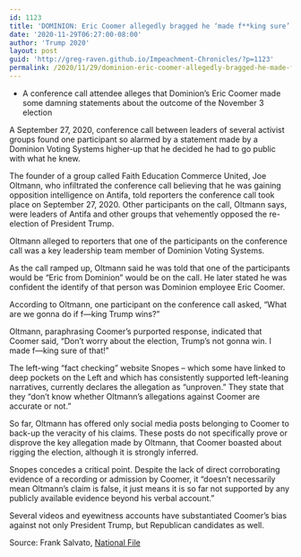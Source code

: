 ```yaml
---
id: 1123
title: 'DOMINION: Eric Coomer allegedly bragged he ‘made f**king sure’ that ‘Trump’s not gonna win’'
date: '2020-11-29T06:27:00-08:00'
author: 'Trump 2020'
layout: post
guid: 'http://greg-raven.github.io/Impeachment-Chronicles/?p=1123'
permalink: /2020/11/29/dominion-eric-coomer-allegedly-bragged-he-made-fking-sure-that-trumps-not-gonna-win/
---
```


- A conference call attendee alleges that Dominion’s Eric Coomer made some damning statements about the outcome of the November 3 election

A September 27, 2020, conference call between leaders of several activist groups found one participant so alarmed by a statement made by a Dominion Voting Systems higher-up that he decided he had to go public with what he knew.

The founder of a group called Faith Education Commerce United, Joe Oltmann, who infiltrated the conference call believing that he was gaining opposition intelligence on Antifa, told reporters the conference call took place on September 27, 2020. Other participants on the call, Oltmann says, were leaders of Antifa and other groups that vehemently opposed the re-election of President Trump.

Oltmann alleged to reporters that one of the participants on the conference call was a key leadership team member of Dominion Voting Systems.

As the call ramped up, Oltmann said he was told that one of the participants would be “Eric from Dominion” would be on the call. He later stated he was confident the identify of that person was Dominion employee Eric Coomer.

According to Oltmann, one participant on the conference call asked, “What are we gonna do if f—king Trump wins?”

Oltmann, paraphrasing Coomer’s purported response, indicated that Coomer said, “Don’t worry about the election, Trump’s not gonna win. I made f—king sure of that!”

The left-wing “fact checking” website Snopes – which some have linked to deep pockets on the Left and which has consistently supported left-leaning narratives, currently declares the allegation as “unproven.” They state that they “don’t know whether Oltmann’s allegations against Coomer are accurate or not.”

So far, Oltmann has offered only social media posts belonging to Coomer to back-up the veracity of his claims. These posts do not specifically prove or disprove the key allegation made by Oltmann, that Coomer boasted about rigging the election, although it is strongly inferred.

Snopes concedes a critical point. Despite the lack of direct corroborating evidence of a recording or admission by Coomer, it “doesn’t necessarily mean Oltmann’s claim is false, it just means it is so far not supported by any publicly available evidence beyond his verbal account.”

Several videos and eyewitness accounts have substantiated Coomer’s bias against not only President Trump, but Republican candidates as well.

Source: Frank Salvato, [National File](https://nationalfile.com/dominion-eric-coomer-allegedly-bragged-he-made-fking-sure-that-trumps-not-gonna-win/)